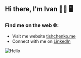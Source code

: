 ## Hi there, I'm Ivan 👋🏻 🖥️

### Find me on the web 🌐:
- Visit me website [tishchenko.me](tishchenko.me)
- Connect with me on [LinkedIn](https://www.linkedin.com/in/ivan-tishchenko/)

![Hello](https://media.giphy.com/media/dxn6fRlTIShoeBr69N/giphy.gif)


<!--
**ivantishchenko/ivantishchenko** is a ✨ _special_ ✨ repository because its `README.md` (this file) appears on your GitHub profile.
https://media.giphy.com/media/du3J3cXyzhj75IOgvA/giphy.gif

Here are some ideas to get you started:

- 🔭 I’m currently working on ...
- 🌱 I’m currently learning ...
- 👯 I’m looking to collaborate on ...
- 🤔 I’m looking for help with ...
- 💬 Ask me about ...
- 📫 How to reach me: ...
- 😄 Pronouns: ...
- ⚡ Fun fact: ...
-->
